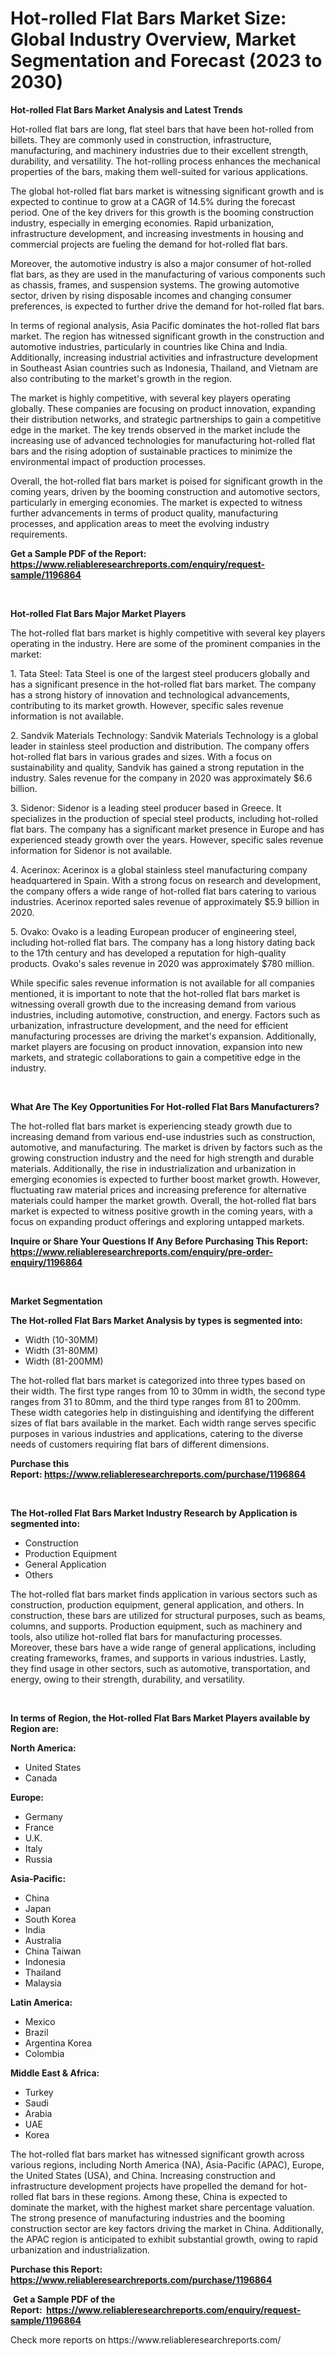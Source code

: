 <p><h1>Hot-rolled Flat Bars Market Size: Global Industry Overview, Market Segmentation and Forecast (2023 to 2030)</h1></p><p><strong>Hot-rolled Flat Bars Market Analysis and Latest Trends</strong></p>
<p><p>Hot-rolled flat bars are long, flat steel bars that have been hot-rolled from billets. They are commonly used in construction, infrastructure, manufacturing, and machinery industries due to their excellent strength, durability, and versatility. The hot-rolling process enhances the mechanical properties of the bars, making them well-suited for various applications.</p><p>The global hot-rolled flat bars market is witnessing significant growth and is expected to continue to grow at a CAGR of 14.5% during the forecast period. One of the key drivers for this growth is the booming construction industry, especially in emerging economies. Rapid urbanization, infrastructure development, and increasing investments in housing and commercial projects are fueling the demand for hot-rolled flat bars.</p><p>Moreover, the automotive industry is also a major consumer of hot-rolled flat bars, as they are used in the manufacturing of various components such as chassis, frames, and suspension systems. The growing automotive sector, driven by rising disposable incomes and changing consumer preferences, is expected to further drive the demand for hot-rolled flat bars.</p><p>In terms of regional analysis, Asia Pacific dominates the hot-rolled flat bars market. The region has witnessed significant growth in the construction and automotive industries, particularly in countries like China and India. Additionally, increasing industrial activities and infrastructure development in Southeast Asian countries such as Indonesia, Thailand, and Vietnam are also contributing to the market's growth in the region.</p><p>The market is highly competitive, with several key players operating globally. These companies are focusing on product innovation, expanding their distribution networks, and strategic partnerships to gain a competitive edge in the market. The key trends observed in the market include the increasing use of advanced technologies for manufacturing hot-rolled flat bars and the rising adoption of sustainable practices to minimize the environmental impact of production processes.</p><p>Overall, the hot-rolled flat bars market is poised for significant growth in the coming years, driven by the booming construction and automotive sectors, particularly in emerging economies. The market is expected to witness further advancements in terms of product quality, manufacturing processes, and application areas to meet the evolving industry requirements.</p></p>
<p><strong>Get a Sample PDF of the Report:&nbsp; <a href="https://www.reliableresearchreports.com/enquiry/request-sample/1196864">https://www.reliableresearchreports.com/enquiry/request-sample/1196864</a></strong></p>
<p>&nbsp;</p>
<p><strong>Hot-rolled Flat Bars Major Market Players</strong></p>
<p><p>The hot-rolled flat bars market is highly competitive with several key players operating in the industry. Here are some of the prominent companies in the market:</p><p>1. Tata Steel: Tata Steel is one of the largest steel producers globally and has a significant presence in the hot-rolled flat bars market. The company has a strong history of innovation and technological advancements, contributing to its market growth. However, specific sales revenue information is not available.</p><p>2. Sandvik Materials Technology: Sandvik Materials Technology is a global leader in stainless steel production and distribution. The company offers hot-rolled flat bars in various grades and sizes. With a focus on sustainability and quality, Sandvik has gained a strong reputation in the industry. Sales revenue for the company in 2020 was approximately $6.6 billion.</p><p>3. Sidenor: Sidenor is a leading steel producer based in Greece. It specializes in the production of special steel products, including hot-rolled flat bars. The company has a significant market presence in Europe and has experienced steady growth over the years. However, specific sales revenue information for Sidenor is not available.</p><p>4. Acerinox: Acerinox is a global stainless steel manufacturing company headquartered in Spain. With a strong focus on research and development, the company offers a wide range of hot-rolled flat bars catering to various industries. Acerinox reported sales revenue of approximately $5.9 billion in 2020.</p><p>5. Ovako: Ovako is a leading European producer of engineering steel, including hot-rolled flat bars. The company has a long history dating back to the 17th century and has developed a reputation for high-quality products. Ovako's sales revenue in 2020 was approximately $780 million.</p><p>While specific sales revenue information is not available for all companies mentioned, it is important to note that the hot-rolled flat bars market is witnessing overall growth due to the increasing demand from various industries, including automotive, construction, and energy. Factors such as urbanization, infrastructure development, and the need for efficient manufacturing processes are driving the market's expansion. Additionally, market players are focusing on product innovation, expansion into new markets, and strategic collaborations to gain a competitive edge in the industry.</p></p>
<p>&nbsp;</p>
<p><strong>What Are The Key Opportunities For Hot-rolled Flat Bars Manufacturers?</strong></p>
<p><p>The hot-rolled flat bars market is experiencing steady growth due to increasing demand from various end-use industries such as construction, automotive, and manufacturing. The market is driven by factors such as the growing construction industry and the need for high strength and durable materials. Additionally, the rise in industrialization and urbanization in emerging economies is expected to further boost market growth. However, fluctuating raw material prices and increasing preference for alternative materials could hamper the market growth. Overall, the hot-rolled flat bars market is expected to witness positive growth in the coming years, with a focus on expanding product offerings and exploring untapped markets.</p></p>
<p><strong>Inquire or Share Your Questions If Any Before Purchasing This Report: <a href="https://www.reliableresearchreports.com/enquiry/pre-order-enquiry/1196864">https://www.reliableresearchreports.com/enquiry/pre-order-enquiry/1196864</a></strong></p>
<p>&nbsp;</p>
<p><strong>Market Segmentation</strong></p>
<p><strong>The Hot-rolled Flat Bars Market Analysis by types is segmented into:</strong></p>
<p><ul><li>Width (10-30MM)</li><li>Width (31-80MM)</li><li>Width (81-200MM)</li></ul></p>
<p><p>The hot-rolled flat bars market is categorized into three types based on their width. The first type ranges from 10 to 30mm in width, the second type ranges from 31 to 80mm, and the third type ranges from 81 to 200mm. These width categories help in distinguishing and identifying the different sizes of flat bars available in the market. Each width range serves specific purposes in various industries and applications, catering to the diverse needs of customers requiring flat bars of different dimensions.</p></p>
<p><strong>Purchase this Report:&nbsp;<a href="https://www.reliableresearchreports.com/purchase/1196864">https://www.reliableresearchreports.com/purchase/1196864</a></strong></p>
<p>&nbsp;</p>
<p><strong>The Hot-rolled Flat Bars Market Industry Research by Application is segmented into:</strong></p>
<p><ul><li>Construction</li><li>Production Equipment</li><li>General Application</li><li>Others</li></ul></p>
<p><p>The hot-rolled flat bars market finds application in various sectors such as construction, production equipment, general application, and others. In construction, these bars are utilized for structural purposes, such as beams, columns, and supports. Production equipment, such as machinery and tools, also utilize hot-rolled flat bars for manufacturing processes. Moreover, these bars have a wide range of general applications, including creating frameworks, frames, and supports in various industries. Lastly, they find usage in other sectors, such as automotive, transportation, and energy, owing to their strength, durability, and versatility.</p></p>
<p>&nbsp;</p>
<p><strong>In terms of Region, the Hot-rolled Flat Bars Market Players available by Region are:</strong></p>
<p>
    <p> <strong> North America: </strong>
        <ul>
            <li>United States</li>
            <li>Canada</li>
        </ul>
        </p> 
    <p> <strong> Europe: </strong>
        <ul>
            <li>Germany</li>
            <li>France</li>
            <li>U.K.</li>
            <li>Italy</li>
            <li>Russia</li>
        </ul>
        </p> 
    <p> <strong> Asia-Pacific: </strong>
        <ul>
            <li>China</li>
            <li>Japan</li>
            <li>South Korea</li>
            <li>India</li>
            <li>Australia</li>
            <li>China Taiwan</li>
            <li>Indonesia</li>
            <li>Thailand</li>
            <li>Malaysia</li>
        </ul>
        </p> 
    <p> <strong> Latin America: </strong>
        <ul>
            <li>Mexico</li>
            <li>Brazil</li>
            <li>Argentina Korea</li>
            <li>Colombia</li>
        </ul>
        </p> 
    <p> <strong> Middle East & Africa: </strong>
        <ul>
            <li>Turkey</li>
            <li>Saudi</li>
            <li>Arabia</li>
            <li>UAE</li>
            <li>Korea</li>
        </ul>
    </p>
    </p>
<p><p>The hot-rolled flat bars market has witnessed significant growth across various regions, including North America (NA), Asia-Pacific (APAC), Europe, the United States (USA), and China. Increasing construction and infrastructure development projects have propelled the demand for hot-rolled flat bars in these regions. Among these, China is expected to dominate the market, with the highest market share percentage valuation. The strong presence of manufacturing industries and the booming construction sector are key factors driving the market in China. Additionally, the APAC region is anticipated to exhibit substantial growth, owing to rapid urbanization and industrialization.</p></p>
<p><strong>Purchase this Report: <a href="https://www.reliableresearchreports.com/purchase/1196864">https://www.reliableresearchreports.com/purchase/1196864</a></strong></p>
<p>&nbsp;<strong>Get a Sample PDF of the Report:&nbsp;&nbsp;<a href="https://www.reliableresearchreports.com/enquiry/request-sample/1196864">https://www.reliableresearchreports.com/enquiry/request-sample/1196864</a></strong></p>
<p><strong></strong></p>
<p>Check more reports on https://www.reliableresearchreports.com/</p>
